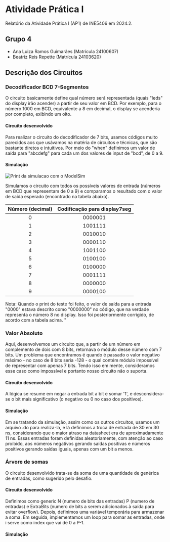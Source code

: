 # Atividade Prática I

Relatório da Atividade Prática I (AP1) de INE5406 em 2024.2. 

## Grupo 4

- Ana Luiza Ramos Guimarães (Matrícula 24100607)
- Beatriz Reis Repette (Matrícula 24103620)

## Descrição dos Circuitos

### Decodificador BCD 7-Segmentos

O circuito basicamente define qual número será representada (quais "leds" do display irão acender) a partir de seu valor em BCD. Por exemplo, para o número 1000 em BCD, equivalente a 8 em decimal, o display se acenderia por completo, exibindo um oito.

#### Circuito desenvolvido

Para realizar o circuito do decodificador de 7 bits, usamos códigos muito parecidos aos que usávamos na matéria de circuitos e técnicas, que são bastante diretos e intuitivos. Por meio do "when" definimos um valor de saída para "abcdefg" para cada um dos valores de input de "bcd", de 0 a 9.

#### Simulação

![Print da simulacao com o ModelSim](https://drive.google.com/file/d/1AYhFOqVPcpxg3cZnUO3Wlb3olO98-GNB/view?usp=sharing)

Simulamos o circuito com todos os possíveis valores de entrada (números em BCD que representam de 0 a 9) e comparamos o resultado com o valor de saída esperado (encontrado na tabela abaixo).

| Número (decimal) | Codificação para display7seg |
|:-:|:-:|
| 0 | 0000001 |
| 1 | 1001111 |
| 2 | 0010010 |
| 3 | 0000110 |
| 4 | 1001100 |
| 5 | 0100100 |
| 6 | 0100000 |
| 7 | 0001111 |
| 8 | 0000000 |
| 9 | 0000100 |

Nota: Quando o print do teste foi feito, o valor de saída para a entrada "0000" estava descrito como "0000000" no código, que na verdade representa o número 8 no display. Isso foi posteriormente corrigido, de acordo com a tabela acima.
"
### Valor Absoluto

Aqui, desenvolvemos um circuito que, a partir de um número em complemento de dois com 8 bits, retornava o módulo desse número com 7 bits. Um problema que encontramos é quando é passado o valor negativo máximo - no caso de 8 bits seria -128 - o qual contém módulo impossível de representar com apenas 7 bits. Tendo isso em mente, consideramos esse caso como impossível e portanto nosso circuito não o suporta.

#### Circuito desenvolvido

A lógica se resume em negar a entrada bit a bit e somar '1', e desconsidera-se o bit mais significativo (o negativo ou 0 no caso dos positivos).

#### Simulação

Em se tratando da simulação, assim como os outros circuitos, usamos um arquivo .do para realiza-la, e lá definimos a troca de entrada de 30 em 30 ns, considerando que o maior atraso na datasheet era de aproximadamente 11 ns. Essas entradas foram definidas aleatoriamente, com atenção ao caso proibido, aos números negativos gerando saídas positivas e números positivos gerando saídas iguais, apenas com um bit a menos.


### Árvore de somas

O circuito desenvolvido trata-se da soma de uma quantidade de genérica de entradas, como sugerido pelo desafio.

#### Circuito desenvolvido

Definimos como generic N (numero de bits das entradas) P (numero de entradas) e ExtraBits (numero de bits a serem adicionados à saída para evitar overflow). Depois, definimos uma variável temporária para armazenar a soma. Em seguida, implementamos um loop para somar as entradas, onde i serve como index que vai de 0 a P-1.

#### Simulação



